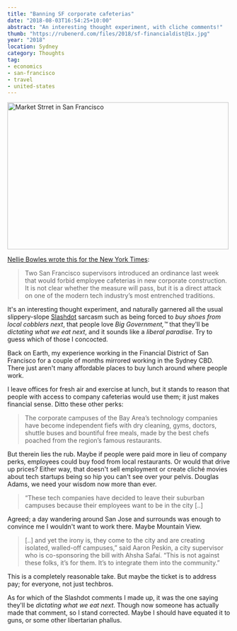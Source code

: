 ```yaml
---
title: "Banning SF corporate cafeterias"
date: "2018-08-03T16:54:25+10:00"
abstract: "An interesting thought experiment, with cliche comments!"
thumb: "https://rubenerd.com/files/2018/sf-financialdist@1x.jpg"
year: "2018"
location: Sydney
category: Thoughts
tag:
- economics
- san-francisco
- travel
- united-states
---
```

<p><img src="https://rubenerd.com/files/2018/sf-financialdist@1x.jpg" srcset="https://rubenerd.com/files/2018/sf-financialdist@1x.jpg 1x, https://rubenerd.com/files/2018/sf-financialdist@2x.jpg 2x" alt="Market Strret in San Francisco" style="width:500px; height:333px;" /></p>

[Nellie Bowles wrote this for the New York Times]\:

> Two San Francisco supervisors introduced an ordinance last week that would forbid employee cafeterias in new corporate construction. It is not clear whether the measure will pass, but it is a direct attack on one of the modern tech industry’s most entrenched traditions.

It's an interesting thought experiment, and naturally garnered all the usual slippery-slope [Slashdot] sarcasm such as being forced to *buy shoes from local cobblers next*, that people love *Big Government,&trade;* that they'll be *dictating what we eat next*, and it sounds like a *liberal paradise*. Try to guess which of those I concocted.

Back on Earth, my experience working in the Financial District of San Francisco for a couple of months mirrored working in the Sydney CBD. There just aren't many affordable places to buy lunch around where people work.

I leave offices for fresh air and exercise at lunch, but it stands to reason that people with access to company cafeterias would use them; it just makes financial sense. Ditto these other perks:

> The corporate campuses of the Bay Area’s technology companies have become independent fiefs with dry cleaning, gyms, doctors, shuttle buses and bountiful free meals, made by the best chefs poached from the region’s famous restaurants.

But therein lies the rub. Maybe if people were paid more in lieu of company perks, employees could buy food from local restaurants. Or would that drive up prices? Either way, that doesn't sell employment or create cliché movies about tech startups being so hip you can't see over your pelvis. Douglas Adams, we need your wisdom now more than ever.

> “These tech companies have decided to leave their suburban campuses because their employees want to be in the city [..]

Agreed; a day wandering around San Jose and surrounds was enough to convince me I wouldn't want to work there. Maybe Mountain View.

> [..] and yet the irony is, they come to the city and are creating isolated, walled-off campuses,” said Aaron Peskin, a city supervisor who is co-sponsoring the bill with Ahsha Safaí. “This is not against these folks, it’s for them. It’s to integrate them into the community.”

This is a completely reasonable take. But maybe the ticket is to address pay; for everyone, not just techbros.
 
As for which of the Slashdot comments I made up, it was the one saying they'll be *dictating what we eat next*. Though now someone has actually made that comment, so I stand corrected. Maybe I should have equated it to guns, or some other libertarian phallus.

[Slashdot]: https://news.slashdot.org/story/18/07/31/2223201/san-francisco-officials-are-planning-to-ban-corporate-cafeterias-force-tech-workers-to-eat-out-at-local-restaurants
[Nellie Bowles wrote this for the New York Times]: https://www.nytimes.com/2018/07/31/technology/san-francisco-tech-free-lunch.html


